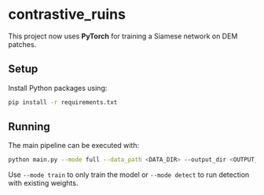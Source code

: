 # contrastive_ruins

This project now uses **PyTorch** for training a Siamese network on DEM patches.

## Setup
Install Python packages using:

```bash
pip install -r requirements.txt
```

## Running
The main pipeline can be executed with:

```bash
python main.py --mode full --data_path <DATA_DIR> --output_dir <OUTPUT_DIR>
```

Use `--mode train` to only train the model or `--mode detect` to run detection with existing weights.

